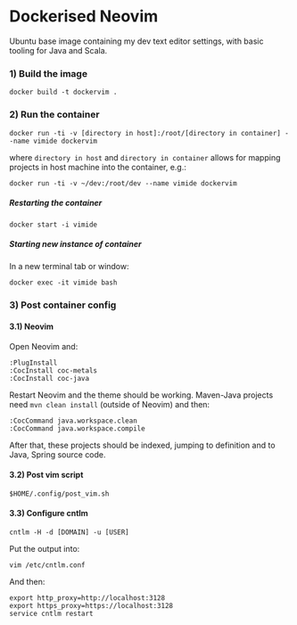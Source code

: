 # Dockerised Neovim

Ubuntu base image containing my dev text editor settings, with basic tooling for Java and Scala.

### 1) Build the image
    docker build -t dockervim .

### 2) Run the container
    docker run -ti -v [directory in host]:/root/[directory in container] --name vimide dockervim

where `directory in host` and `directory in container` allows for mapping projects in host machine into the
container, e.g.:

    docker run -ti -v ~/dev:/root/dev --name vimide dockervim

##### Restarting the container

    docker start -i vimide

##### Starting new instance of container

In a new terminal tab or window:

    docker exec -it vimide bash

### 3) Post container config

#### 3.1) Neovim

Open Neovim and:

    :PlugInstall
    :CocInstall coc-metals
    :CocInstall coc-java

Restart Neovim and the theme should be working.
Maven-Java projects need `mvn clean install` (outside of Neovim) and then:

    :CocCommand java.workspace.clean
    :CocCommand java.workspace.compile

After that, these projects should be indexed, jumping to definition and to Java, Spring source code.

#### 3.2) Post vim script

    $HOME/.config/post_vim.sh

#### 3.3) Configure cntlm

    cntlm -H -d [DOMAIN] -u [USER]

Put the output into:

    vim /etc/cntlm.conf

And then:

    export http_proxy=http://localhost:3128
    export https_proxy=https://localhost:3128
    service cntlm restart
